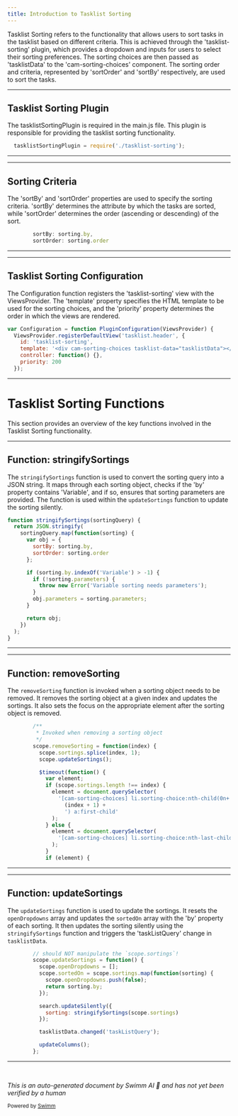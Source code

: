 ```yaml
---
title: Introduction to Tasklist Sorting
---
```

Tasklist Sorting refers to the functionality that allows users to sort tasks in the tasklist based on different criteria. This is achieved through the 'tasklist-sorting' plugin, which provides a dropdown and inputs for users to select their sorting preferences. The sorting choices are then passed as 'tasklistData' to the 'cam-sorting-choices' component. The sorting order and criteria, represented by 'sortOrder' and 'sortBy' respectively, are used to sort the tasks.

<SwmSnippet path="/webapps/frontend/ui/tasklist/plugins/tasklistSorting/app/tasklistHeader/main.js" line="24">

---

## Tasklist Sorting Plugin

The tasklistSortingPlugin is required in the main.js file. This plugin is responsible for providing the tasklist sorting functionality.

```javascript
  tasklistSortingPlugin = require('./tasklist-sorting');
```

---

</SwmSnippet>

<SwmSnippet path="/webapps/frontend/ui/tasklist/plugins/tasklistSorting/app/tasklistHeader/cam-tasklist-sorting-choices.js" line="29">

---

## Sorting Criteria

The 'sortBy' and 'sortOrder' properties are used to specify the sorting criteria. 'sortBy' determines the attribute by which the tasks are sorted, while 'sortOrder' determines the order (ascending or descending) of the sort.

```javascript
        sortBy: sorting.by,
        sortOrder: sorting.order
```

---

</SwmSnippet>

<SwmSnippet path="/webapps/frontend/ui/tasklist/plugins/tasklistSorting/app/tasklistHeader/tasklist-sorting.js" line="20">

---

## Tasklist Sorting Configuration

The Configuration function registers the 'tasklist-sorting' view with the ViewsProvider. The 'template' property specifies the HTML template to be used for the sorting choices, and the 'priority' property determines the order in which the views are rendered.

```javascript
var Configuration = function PluginConfiguration(ViewsProvider) {
  ViewsProvider.registerDefaultView('tasklist.header', {
    id: 'tasklist-sorting',
    template: '<div cam-sorting-choices tasklist-data="tasklistData"></div>',
    controller: function() {},
    priority: 200
  });
```

---

</SwmSnippet>

# Tasklist Sorting Functions

This section provides an overview of the key functions involved in the Tasklist Sorting functionality.

<SwmSnippet path="/webapps/frontend/ui/tasklist/plugins/tasklistSorting/app/tasklistHeader/cam-tasklist-sorting-choices.js" line="25">

---

## Function: stringifySortings

The `stringifySortings` function is used to convert the sorting query into a JSON string. It maps through each sorting object, checks if the 'by' property contains 'Variable', and if so, ensures that sorting parameters are provided. The function is used within the `updateSortings` function to update the sorting silently.

```javascript
function stringifySortings(sortingQuery) {
  return JSON.stringify(
    sortingQuery.map(function(sorting) {
      var obj = {
        sortBy: sorting.by,
        sortOrder: sorting.order
      };

      if (sorting.by.indexOf('Variable') > -1) {
        if (!sorting.parameters) {
          throw new Error('Variable sorting needs parameters');
        }
        obj.parameters = sorting.parameters;
      }

      return obj;
    })
  );
}
```

---

</SwmSnippet>

<SwmSnippet path="/webapps/frontend/ui/tasklist/plugins/tasklistSorting/app/tasklistHeader/cam-tasklist-sorting-choices.js" line="314">

---

## Function: removeSorting

The `removeSorting` function is invoked when a sorting object needs to be removed. It removes the sorting object at a given index and updates the sortings. It also sets the focus on the appropriate element after the sorting object is removed.

```javascript
        /**
         * Invoked when removing a sorting object
         */
        scope.removeSorting = function(index) {
          scope.sortings.splice(index, 1);
          scope.updateSortings();

          $timeout(function() {
            var element;
            if (scope.sortings.length !== index) {
              element = document.querySelector(
                '[cam-sorting-choices] li.sorting-choice:nth-child(0n+' +
                  (index + 1) +
                  ') a:first-child'
              );
            } else {
              element = document.querySelector(
                '[cam-sorting-choices] li.sorting-choice:nth-last-child(0n+2) a:first-child'
              );
            }
            if (element) {
```

---

</SwmSnippet>

<SwmSnippet path="/webapps/frontend/ui/tasklist/plugins/tasklistSorting/app/tasklistHeader/cam-tasklist-sorting-choices.js" line="267">

---

## Function: updateSortings

The `updateSortings` function is used to update the sortings. It resets the `openDropdowns` array and updates the `sortedOn` array with the 'by' property of each sorting. It then updates the sorting silently using the `stringifySortings` function and triggers the 'taskListQuery' change in `tasklistData`.

```javascript
        // should NOT manipulate the `scope.sortings`!
        scope.updateSortings = function() {
          scope.openDropdowns = [];
          scope.sortedOn = scope.sortings.map(function(sorting) {
            scope.openDropdowns.push(false);
            return sorting.by;
          });

          search.updateSilently({
            sorting: stringifySortings(scope.sortings)
          });

          tasklistData.changed('taskListQuery');

          updateColumns();
        };
```

---

</SwmSnippet>

&nbsp;

*This is an auto-generated document by Swimm AI 🌊 and has not yet been verified by a human*

<SwmMeta version="3.0.0" repo-id="Z2l0aHViJTNBJTNBQ2l0aS1jYW11bmRhJTNBJTNBZ2lsYWRuYXZvdA==" repo-name="Citi-camunda" doc-type="overview"><sup>Powered by [Swimm](/)</sup></SwmMeta>

